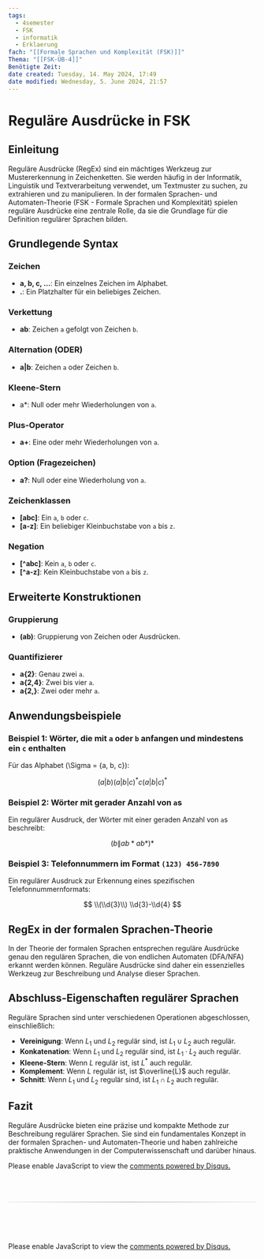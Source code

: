 ```yaml
---
tags:
  - 4semester
  - FSK
  - informatik
  - Erklaerung
fach: "[[Formale Sprachen und Komplexität (FSK)]]"
Thema: "[[FSK-ÜB-4]]"
Benötigte Zeit:
date created: Tuesday, 14. May 2024, 17:49
date modified: Wednesday, 5. June 2024, 21:57
---
```


# Reguläre Ausdrücke in FSK

## Einleitung

Reguläre Ausdrücke (RegEx) sind ein mächtiges Werkzeug zur Mustererkennung in Zeichenketten. Sie werden häufig in der Informatik, Linguistik und Textverarbeitung verwendet, um Textmuster zu suchen, zu extrahieren und zu manipulieren. In der formalen Sprachen- und Automaten-Theorie (FSK - Formale Sprachen und Komplexität) spielen reguläre Ausdrücke eine zentrale Rolle, da sie die Grundlage für die Definition regulärer Sprachen bilden.

## Grundlegende Syntax

### Zeichen

- **a, b, c, …**: Ein einzelnes Zeichen im Alphabet.
- **.**: Ein Platzhalter für ein beliebiges Zeichen.

### Verkettung

- **ab**: Zeichen `a` gefolgt von Zeichen `b`.

### Alternation (ODER)

- **a\|b**: Zeichen `a` oder Zeichen `b`.

### Kleene-Stern

- a\*: Null oder mehr Wiederholungen von `a`.

### Plus-Operator

- **a+**: Eine oder mehr Wiederholungen von `a`.

### Option (Fragezeichen)

- **a?**: Null oder eine Wiederholung von `a`.

### Zeichenklassen

- **[abc]**: Ein `a`, `b` oder `c`.
- **[a-z]**: Ein beliebiger Kleinbuchstabe von `a` bis `z`.

### Negation

- **[^abc]**: Kein `a`, `b` oder `c`.
- **[^a-z]**: Kein Kleinbuchstabe von `a` bis `z`.

## Erweiterte Konstruktionen

### Gruppierung

- **(ab)**: Gruppierung von Zeichen oder Ausdrücken.

### Quantifizierer

- **a{2}**: Genau zwei `a`.
- **a{2,4}**: Zwei bis vier `a`.
- **a{2,}**: Zwei oder mehr `a`.

## Anwendungsbeispiele

### Beispiel 1: Wörter, die mit `a` oder `b` anfangen und mindestens ein `c` enthalten

Für das Alphabet \(\Sigma = \{a, b, c\}\):

$$
 (a|b)(a|b|c)^*c(a|b|c)^*
$$

### Beispiel 2: Wörter mit gerader Anzahl von `a`s

Ein regulärer Ausdruck, der Wörter mit einer geraden Anzahl von `a`s beschreibt:

$$
 (b\|ab*ab*)*
$$

### Beispiel 3: Telefonnummern im Format `(123) 456-7890`

Ein regulärer Ausdruck zur Erkennung eines spezifischen Telefonnummernformats:

$$
 \\(\\d{3}\\) \\d{3}-\\d{4}
$$

## RegEx in der formalen Sprachen-Theorie

In der Theorie der formalen Sprachen entsprechen reguläre Ausdrücke genau den regulären Sprachen, die von endlichen Automaten (DFA/NFA) erkannt werden können. Reguläre Ausdrücke sind daher ein essenzielles Werkzeug zur Beschreibung und Analyse dieser Sprachen.

## Abschluss-Eigenschaften regulärer Sprachen

Reguläre Sprachen sind unter verschiedenen Operationen abgeschlossen, einschließlich:

- **Vereinigung**: Wenn $L_1$ und $L_2$ regulär sind, ist $L_1 \cup L_2$ auch regulär.
- **Konkatenation**: Wenn $L_1$ und $L_2$ regulär sind, ist $L_1 \cdot L_2$ auch regulär.
- **Kleene-Stern**: Wenn $L$ regulär ist, ist $L^*$ auch regulär.
- **Komplement**: Wenn $L$ regulär ist, ist $\overline{L}$ auch regulär.
- **Schnitt**: Wenn $L_1$ und $L_2$ regulär sind, ist $L_1 \cap L_2$ auch regulär.

## Fazit

Reguläre Ausdrücke bieten eine präzise und kompakte Methode zur Beschreibung regulärer Sprachen. Sie sind ein fundamentales Konzept in der formalen Sprachen- und Automaten-Theorie und haben zahlreiche praktische Anwendungen in der Computerwissenschaft und darüber hinaus.

<!-- DISQUS SCRIPT COMMENT START -->

<!-- DISQUS RECOMMENDATION START -->

<div id="disqus_recommendations"></div>

<script> 
(function() { // REQUIRED CONFIGURATION VARIABLE: EDIT THE SHORTNAME BELOW
var d = document, s = d.createElement('script'); // IMPORTANT: Replace EXAMPLE with your forum shortname!
s.src = 'https://myuninotes.disqus.com/recommendations.js'; s.setAttribute('data-timestamp', +new Date());
(d.head || d.body).appendChild(s);
})();
</script>
<noscript>
Please enable JavaScript to view the 
<a href="https://disqus.com/?ref_noscript" rel="nofollow">
comments powered by Disqus.
</a>
</noscript>

<!-- DISQUS RECOMMENDATION END -->

<hr style="border: none; height: 2px; background: linear-gradient(to right, #f0f0f0, #ccc, #f0f0f0); margin-top: 4rem; margin-bottom: 5rem;">
<div id="disqus_thread"></div>
<script>
    /**
    *  RECOMMENDED CONFIGURATION VARIABLES: EDIT AND UNCOMMENT THE SECTION BELOW TO INSERT DYNAMIC VALUES FROM YOUR PLATFORM OR CMS.
    *  LEARN WHY DEFINING THESE VARIABLES IS IMPORTANT: https://disqus.com/admin/universalcode/#configuration-variables    */
    /*
    var disqus_config = function () {
    this.page.url = PAGE_URL;  // Replace PAGE_URL with your page's canonical URL variable
    this.page.identifier = PAGE_IDENTIFIER; // Replace PAGE_IDENTIFIER with your page's unique identifier variable
    };
    */
    (function() { // DON'T EDIT BELOW THIS LINE
    var d = document, s = d.createElement('script');
    s.src = 'https://myuninotes.disqus.com/embed.js';
    s.setAttribute('data-timestamp', +new Date());
    (d.head || d.body).appendChild(s);
    })();
</script>
<noscript>Please enable JavaScript to view the <a href="https://disqus.com/?ref_noscript">comments powered by Disqus.</a></noscript>

<!-- DISQUS SCRIPT COMMENT END -->
